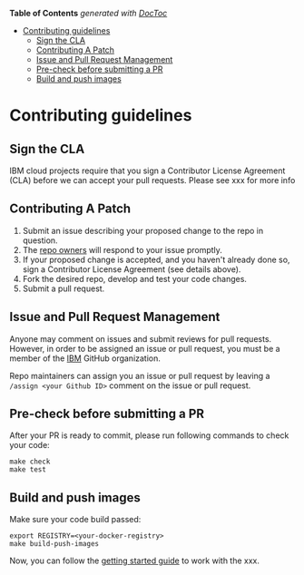 [comment]: # ( Copyright Contributors to the Open Cluster Management project )

<!-- START doctoc generated TOC please keep comment here to allow auto update -->
<!-- DON'T EDIT THIS SECTION, INSTEAD RE-RUN doctoc TO UPDATE -->
**Table of Contents**  *generated with [DocToc](https://github.com/thlorenz/doctoc)*

- [Contributing guidelines](#contributing-guidelines)
    - [Sign the CLA](#sign-the-cla)
    - [Contributing A Patch](#contributing-a-patch)
    - [Issue and Pull Request Management](#issue-and-pull-request-management)
    - [Pre-check before submitting a PR](#pre-check-before-submitting-a-pr)
    - [Build and push images](#build-and-push-images)

<!-- END doctoc generated TOC please keep comment here to allow auto update -->

# Contributing guidelines

## Sign the CLA

IBM cloud projects require that you sign a Contributor License Agreement (CLA) before we can accept your pull requests.  Please see xxx for more info

## Contributing A Patch

1. Submit an issue describing your proposed change to the repo in question.
1. The [repo owners](OWNERS) will respond to your issue promptly.
1. If your proposed change is accepted, and you haven't already done so, sign a Contributor License Agreement (see details above).
1. Fork the desired repo, develop and test your code changes.
1. Submit a pull request.

## Issue and Pull Request Management

Anyone may comment on issues and submit reviews for pull requests. However, in
order to be assigned an issue or pull request, you must be a member of the
[IBM](https://github.com/ibm) GitHub organization.

Repo maintainers can assign you an issue or pull request by leaving a
`/assign <your Github ID>` comment on the issue or pull request.

## Pre-check before submitting a PR

After your PR is ready to commit, please run following commands to check your code:

```shell
make check
make test
```

## Build and push images

Make sure your code build passed:

```shell
export REGISTRY=<your-docker-registry>
make build-push-images
```

Now, you can follow the [getting started guide](./README.md#getting-started) to work with the xxx.

